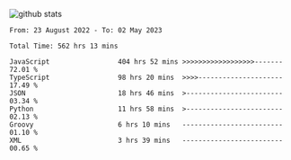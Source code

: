 
![github stats](https://github-readme-stats.vercel.app/api?username=realmahd1&show_icons=true&theme=codeSTACKr&hide_rank=true&count_private=true)

<!--START_SECTION:waka-->

```text
From: 23 August 2022 - To: 02 May 2023

Total Time: 562 hrs 13 mins

JavaScript                 404 hrs 52 mins >>>>>>>>>>>>>>>>>>-------   72.01 %
TypeScript                 98 hrs 20 mins  >>>>---------------------   17.49 %
JSON                       18 hrs 46 mins  >------------------------   03.34 %
Python                     11 hrs 58 mins  >------------------------   02.13 %
Groovy                     6 hrs 10 mins   -------------------------   01.10 %
XML                        3 hrs 39 mins   -------------------------   00.65 %
```

<!--END_SECTION:waka-->
